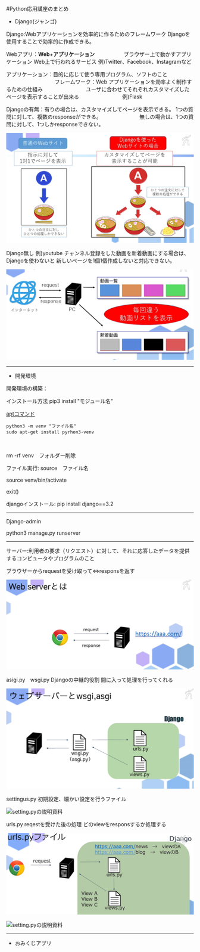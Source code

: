 
#Python応用講座のまとめ


- Django(ジャンゴ)

Django:Webアプリケーションを効率的に作るためのフレームワーク
       Djangoを使用することで効率的に作成できる。

Webアプリ：**Web**+**アプリケーション**
　　　　　 ブラウザー上で動かすアプリケーション
           Web上で行われるサービス
           例)Twitter、Facebook、Instagramなど

アプリケーション：目的に応じて使う専用プログラム、ソフトのこと
　　　　　　　　　
フレームワーク：Web アプリケーションを効率よく制作するための仕組み
　　　　　　　　ユーザに合わせてそれぞれカスタマイズしたページを表示することが出来る
　　　　　　　　例)Flask

Djangoの有無：有りの場合は、カスタマイズしてページを表示できる。
              1つの質問に対して、複数のresponseができる。
　　　　　　　無しの場合は、1つの質問に対して、1つしかresponseできない。

![Djangoの有無画像](image/image1.png)

Django無し 例)youtube
チャンネル登録をした動画を新着動画にする場合は、Djangoを使わないと
新しいページを1個1個作成しないと対応できない。

![](image/image2.png)

---

- 開発環境

開発環境の構築：

インストール方法
pip3 install "モジュール名"
<br>

[aptコマンド](https://qiita.com/SUZUKI_Masaya/items/1fd9489e631c78e5b007)
<br>

```
python3 -m venv "ファイル名"
sudo apt-get install pyrhon3-venv
```
<br>

rm -rf venv　フォルダー削除
<br>

ファイル実行:
source　ファイル名

source venv/bin/activate

exit()

djangoインストール:
pip install django==3.2


---

Django-admin

python3 manage.py runserver

---

サーバー:利用者の要求（リクエスト）に対して、それに応答したデータを提供するコンピュータやプログラムのこと

ブラウザーからrequestを受け取って⇔responsを返す

![ブラウザーの図](image/image3.png)


asigi.py　wsgi.py
Djangoの中継的役割
間に入って処理を行ってくれる

![概略図](image/image4.png)


settingus.py
初期設定、細かい設定を行うファイル

![setting.pyの説明資料](https://office54.net/python/django/django-settings-meaning)


urls.py
reqestを受けた後の処理
どのviewをresponsするか処理する

![urls.py 概略図](image/image5.png)

![setting.pyの説明資料](https://office54.net/python/django/urls-path-include)

---

- おみくじアプリ




